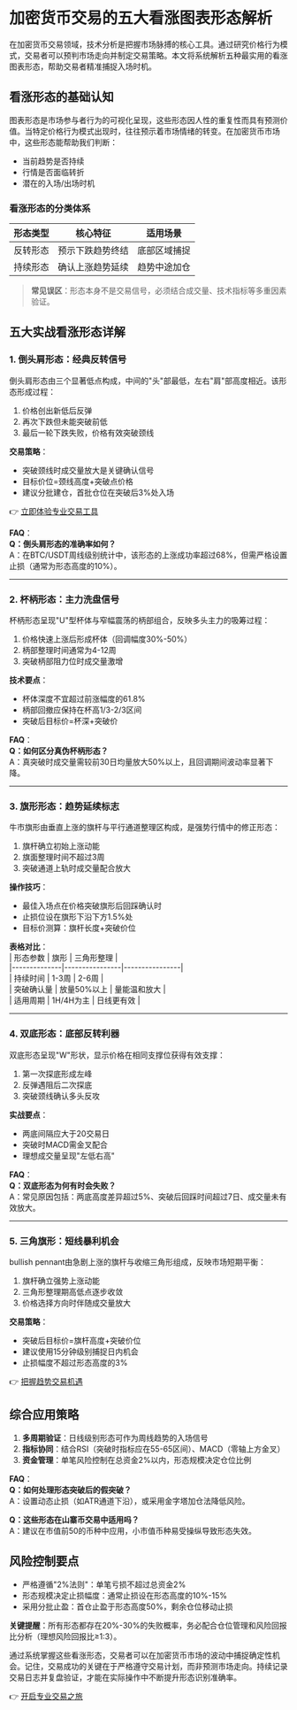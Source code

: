 # 加密货币交易的五大看涨图表形态解析

在加密货币交易领域，技术分析是把握市场脉搏的核心工具。通过研究价格行为模式，交易者可以预判市场走向并制定交易策略。本文将系统解析五种最实用的看涨图表形态，帮助交易者精准捕捉入场时机。

## 看涨形态的基础认知

图表形态是市场参与者行为的可视化呈现，这些形态因人性的重复性而具有预测价值。当特定价格行为模式出现时，往往预示着市场情绪的转变。在加密货币市场中，这些形态能帮助我们判断：  
- 当前趋势是否持续  
- 行情是否面临转折  
- 潜在的入场/出场时机  

### 看涨形态的分类体系

| 形态类型         | 核心特征                     | 适用场景               |
|------------------|----------------------------|----------------------|
| 反转形态         | 预示下跌趋势终结             | 底部区域捕捉          |
| 持续形态         | 确认上涨趋势延续             | 趋势中途加仓          |

> **常见误区**：形态本身不是交易信号，必须结合成交量、技术指标等多重因素验证。

## 五大实战看涨形态详解

### 1. 倒头肩形态：经典反转信号

倒头肩形态由三个显著低点构成，中间的"头"部最低，左右"肩"部高度相近。该形态形成过程：  
1. 价格创出新低后反弹  
2. 再次下跌但未能突破前低  
3. 最后一轮下跌失败，价格有效突破颈线  

**交易策略**：  
- 突破颈线时成交量放大是关键确认信号  
- 目标价位=颈线高度+突破点价格  
- 建议分批建仓，首批仓位在突破后3%处入场  

👉 [立即体验专业交易工具](https://bit.ly/okx_welcome)  

**FAQ**：  
**Q：倒头肩形态的准确率如何？**  
A：在BTC/USDT周线级别统计中，该形态的上涨成功率超过68%，但需严格设置止损（通常为形态高度的10%）。  

---

### 2. 杯柄形态：主力洗盘信号

杯柄形态呈现"U"型杯体与窄幅震荡的柄部组合，反映多头主力的吸筹过程：  
1. 价格快速上涨后形成杯体（回调幅度30%-50%）  
2. 柄部整理时间通常为4-12周  
3. 突破柄部阻力位时成交量激增  

**技术要点**：  
- 杯体深度不宜超过前涨幅度的61.8%  
- 柄部回撤应保持在杯高1/3-2/3区间  
- 突破后目标价=杯深+突破价  

**FAQ**：  
**Q：如何区分真伪杯柄形态？**  
A：真突破时成交量需较前30日均量放大50%以上，且回调期间波动率显著下降。

---

### 3. 旗形形态：趋势延续标志

牛市旗形由垂直上涨的旗杆与平行通道整理区构成，是强势行情中的修正形态：  
1. 旗杆确立初始上涨动能  
2. 旗面整理时间不超过3周  
3. 突破通道上轨时成交量配合放大  

**操作技巧**：  
- 最佳入场点在价格突破旗形后回踩确认时  
- 止损位设在旗形下沿下方1.5%处  
- 目标价测算：旗杆长度+突破价位  

**表格对比**：  
| 形态参数     | 旗形           | 三角形整理     |  
|--------------|----------------|----------------|  
| 持续时间     | 1-3周          | 2-6周          |  
| 突破确认量   | 放量50%以上    | 量能温和放大   |  
| 适用周期     | 1H/4H为主      | 日线更有效     |  

---

### 4. 双底形态：底部反转利器

双底形态呈现"W"形状，显示价格在相同支撑位获得有效支撑：  
1. 第一次探底形成左峰  
2. 反弹遇阻后二次探底  
3. 突破颈线确认多头反攻  

**实战要点**：  
- 两底间隔应大于20交易日  
- 突破时MACD需金叉配合  
- 理想成交量呈现"左低右高"  

**FAQ**：  
**Q：双底形态为何有时会失败？**  
A：常见原因包括：两底高度差异超过5%、突破后回踩时间超过7日、成交量未有效放大。

---

### 5. 三角旗形：短线暴利机会

 bullish pennant由急剧上涨的旗杆与收缩三角形组成，反映市场短期平衡：  
1. 旗杆确立强势上涨动能  
2. 三角形整理期高低点逐步收敛  
3. 价格选择方向时伴随成交量放大  

**交易策略**：  
- 突破后目标价=旗杆高度+突破价位  
- 建议使用15分钟级别捕捉日内机会  
- 止损幅度不超过形态高度的3%  

👉 [把握趋势交易机遇](https://bit.ly/okx_welcome)  

## 综合应用策略

1. **多周期验证**：日线级别形态可作为周线趋势的入场信号  
2. **指标协同**：结合RSI（突破时指标应在55-65区间）、MACD（零轴上方金叉）  
3. **资金管理**：单笔风险控制在总资金2%以内，形态规模决定仓位比例  

**FAQ**：  
**Q：如何处理形态突破后的假突破？**  
A：设置动态止损（如ATR通道下沿），或采用金字塔加仓法降低风险。  

**Q：这些形态在山寨币交易中适用吗？**  
A：建议在市值前50的币种中应用，小市值币种易受操纵导致形态失效。

## 风险控制要点

- 严格遵循"2%法则"：单笔亏损不超过总资金2%  
- 形态规模决定止损幅度：通常止损设在形态高度的10%-15%  
- 采用分批止盈：首仓止盈于形态高度50%，剩余仓位移动止损  

**关键提醒**：所有形态都存在20%-30%的失败概率，务必配合仓位管理和风险回报比分析（理想风险回报比≥1:3）。

通过系统掌握这些看涨形态，交易者可以在加密货币市场的波动中捕捉确定性机会。记住，交易成功的关键在于严格遵守交易计划，而非预测市场走向。持续记录交易日志并复盘验证，才能在实际操作中不断提升形态识别准确率。

👉 [开启专业交易之旅](https://bit.ly/okx_welcome)